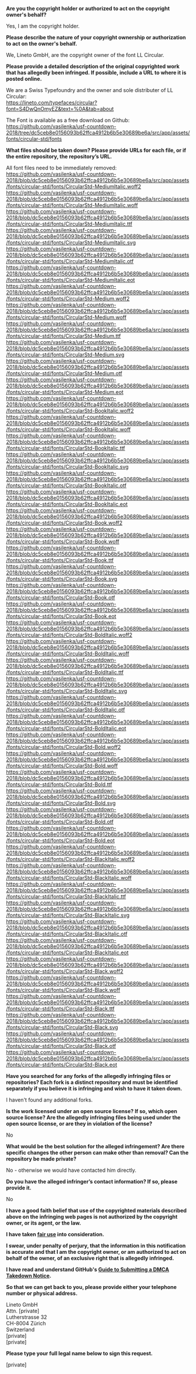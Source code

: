 **Are you the copyright holder or authorized to act on the copyright owner's behalf?**

Yes, I am the copyright holder.

**Please describe the nature of your copyright ownership or authorization to act on the owner's behalf.**

We, Lineto GmbH, are the copyright owner of the font LL Circular.

**Please provide a detailed description of the original copyrighted work that has allegedly been infringed. If possible, include a URL to where it is posted online.**

We are a Swiss Typefoundry and the owner and sole distributer of LL Circular:  
https://lineto.com/typefaces/circular?font=S4DwQnOmyEZ&text=%0A&tab=about

The Font is available as a free download on Github: https://github.com/vasilenka/usf-countdown-2018/tree/dc5ceb8e0156093b62ffca4912b6b5e30689be6a/src/app/assets/fonts/circular-std/fonts

**What files should be taken down? Please provide URLs for each file, or if the entire repository, the repository’s URL.**

All font files need to be immediately removed:  
https://github.com/vasilenka/usf-countdown-2018/blob/dc5ceb8e0156093b62ffca4912b6b5e30689be6a/src/app/assets/fonts/circular-std/fonts/CircularStd-MediumItalic.woff2  
https://github.com/vasilenka/usf-countdown-2018/blob/dc5ceb8e0156093b62ffca4912b6b5e30689be6a/src/app/assets/fonts/circular-std/fonts/CircularStd-MediumItalic.woff  
https://github.com/vasilenka/usf-countdown-2018/blob/dc5ceb8e0156093b62ffca4912b6b5e30689be6a/src/app/assets/fonts/circular-std/fonts/CircularStd-MediumItalic.ttf  
https://github.com/vasilenka/usf-countdown-2018/blob/dc5ceb8e0156093b62ffca4912b6b5e30689be6a/src/app/assets/fonts/circular-std/fonts/CircularStd-MediumItalic.svg  
https://github.com/vasilenka/usf-countdown-2018/blob/dc5ceb8e0156093b62ffca4912b6b5e30689be6a/src/app/assets/fonts/circular-std/fonts/CircularStd-MediumItalic.otf  
https://github.com/vasilenka/usf-countdown-2018/blob/dc5ceb8e0156093b62ffca4912b6b5e30689be6a/src/app/assets/fonts/circular-std/fonts/CircularStd-MediumItalic.eot  
https://github.com/vasilenka/usf-countdown-2018/blob/dc5ceb8e0156093b62ffca4912b6b5e30689be6a/src/app/assets/fonts/circular-std/fonts/CircularStd-Medium.woff2  
https://github.com/vasilenka/usf-countdown-2018/blob/dc5ceb8e0156093b62ffca4912b6b5e30689be6a/src/app/assets/fonts/circular-std/fonts/CircularStd-Medium.woff  
https://github.com/vasilenka/usf-countdown-2018/blob/dc5ceb8e0156093b62ffca4912b6b5e30689be6a/src/app/assets/fonts/circular-std/fonts/CircularStd-Medium.ttf  
https://github.com/vasilenka/usf-countdown-2018/blob/dc5ceb8e0156093b62ffca4912b6b5e30689be6a/src/app/assets/fonts/circular-std/fonts/CircularStd-Medium.svg  
https://github.com/vasilenka/usf-countdown-2018/blob/dc5ceb8e0156093b62ffca4912b6b5e30689be6a/src/app/assets/fonts/circular-std/fonts/CircularStd-Medium.otf  
https://github.com/vasilenka/usf-countdown-2018/blob/dc5ceb8e0156093b62ffca4912b6b5e30689be6a/src/app/assets/fonts/circular-std/fonts/CircularStd-Medium.eot  
https://github.com/vasilenka/usf-countdown-2018/blob/dc5ceb8e0156093b62ffca4912b6b5e30689be6a/src/app/assets/fonts/circular-std/fonts/CircularStd-BookItalic.woff2  
https://github.com/vasilenka/usf-countdown-2018/blob/dc5ceb8e0156093b62ffca4912b6b5e30689be6a/src/app/assets/fonts/circular-std/fonts/CircularStd-BookItalic.woff  
https://github.com/vasilenka/usf-countdown-2018/blob/dc5ceb8e0156093b62ffca4912b6b5e30689be6a/src/app/assets/fonts/circular-std/fonts/CircularStd-BookItalic.ttf  
https://github.com/vasilenka/usf-countdown-2018/blob/dc5ceb8e0156093b62ffca4912b6b5e30689be6a/src/app/assets/fonts/circular-std/fonts/CircularStd-BookItalic.svg  
https://github.com/vasilenka/usf-countdown-2018/blob/dc5ceb8e0156093b62ffca4912b6b5e30689be6a/src/app/assets/fonts/circular-std/fonts/CircularStd-BookItalic.otf  
https://github.com/vasilenka/usf-countdown-2018/blob/dc5ceb8e0156093b62ffca4912b6b5e30689be6a/src/app/assets/fonts/circular-std/fonts/CircularStd-BookItalic.eot  
https://github.com/vasilenka/usf-countdown-2018/blob/dc5ceb8e0156093b62ffca4912b6b5e30689be6a/src/app/assets/fonts/circular-std/fonts/CircularStd-Book.woff2  
https://github.com/vasilenka/usf-countdown-2018/blob/dc5ceb8e0156093b62ffca4912b6b5e30689be6a/src/app/assets/fonts/circular-std/fonts/CircularStd-Book.woff  
https://github.com/vasilenka/usf-countdown-2018/blob/dc5ceb8e0156093b62ffca4912b6b5e30689be6a/src/app/assets/fonts/circular-std/fonts/CircularStd-Book.ttf  
https://github.com/vasilenka/usf-countdown-2018/blob/dc5ceb8e0156093b62ffca4912b6b5e30689be6a/src/app/assets/fonts/circular-std/fonts/CircularStd-Book.svg  
https://github.com/vasilenka/usf-countdown-2018/blob/dc5ceb8e0156093b62ffca4912b6b5e30689be6a/src/app/assets/fonts/circular-std/fonts/CircularStd-Book.otf  
https://github.com/vasilenka/usf-countdown-2018/blob/dc5ceb8e0156093b62ffca4912b6b5e30689be6a/src/app/assets/fonts/circular-std/fonts/CircularStd-Book.eot  
https://github.com/vasilenka/usf-countdown-2018/blob/dc5ceb8e0156093b62ffca4912b6b5e30689be6a/src/app/assets/fonts/circular-std/fonts/CircularStd-BoldItalic.woff2  
https://github.com/vasilenka/usf-countdown-2018/blob/dc5ceb8e0156093b62ffca4912b6b5e30689be6a/src/app/assets/fonts/circular-std/fonts/CircularStd-BoldItalic.woff  
https://github.com/vasilenka/usf-countdown-2018/blob/dc5ceb8e0156093b62ffca4912b6b5e30689be6a/src/app/assets/fonts/circular-std/fonts/CircularStd-BoldItalic.ttf  
https://github.com/vasilenka/usf-countdown-2018/blob/dc5ceb8e0156093b62ffca4912b6b5e30689be6a/src/app/assets/fonts/circular-std/fonts/CircularStd-BoldItalic.svg  
https://github.com/vasilenka/usf-countdown-2018/blob/dc5ceb8e0156093b62ffca4912b6b5e30689be6a/src/app/assets/fonts/circular-std/fonts/CircularStd-BoldItalic.otf  
https://github.com/vasilenka/usf-countdown-2018/blob/dc5ceb8e0156093b62ffca4912b6b5e30689be6a/src/app/assets/fonts/circular-std/fonts/CircularStd-BoldItalic.eot  
https://github.com/vasilenka/usf-countdown-2018/blob/dc5ceb8e0156093b62ffca4912b6b5e30689be6a/src/app/assets/fonts/circular-std/fonts/CircularStd-Bold.woff2  
https://github.com/vasilenka/usf-countdown-2018/blob/dc5ceb8e0156093b62ffca4912b6b5e30689be6a/src/app/assets/fonts/circular-std/fonts/CircularStd-Bold.woff  
https://github.com/vasilenka/usf-countdown-2018/blob/dc5ceb8e0156093b62ffca4912b6b5e30689be6a/src/app/assets/fonts/circular-std/fonts/CircularStd-Bold.ttf  
https://github.com/vasilenka/usf-countdown-2018/blob/dc5ceb8e0156093b62ffca4912b6b5e30689be6a/src/app/assets/fonts/circular-std/fonts/CircularStd-Bold.svg  
https://github.com/vasilenka/usf-countdown-2018/blob/dc5ceb8e0156093b62ffca4912b6b5e30689be6a/src/app/assets/fonts/circular-std/fonts/CircularStd-Bold.otf  
https://github.com/vasilenka/usf-countdown-2018/blob/dc5ceb8e0156093b62ffca4912b6b5e30689be6a/src/app/assets/fonts/circular-std/fonts/CircularStd-Bold.eot  
https://github.com/vasilenka/usf-countdown-2018/blob/dc5ceb8e0156093b62ffca4912b6b5e30689be6a/src/app/assets/fonts/circular-std/fonts/CircularStd-BlackItalic.woff2  
https://github.com/vasilenka/usf-countdown-2018/blob/dc5ceb8e0156093b62ffca4912b6b5e30689be6a/src/app/assets/fonts/circular-std/fonts/CircularStd-BlackItalic.woff  
https://github.com/vasilenka/usf-countdown-2018/blob/dc5ceb8e0156093b62ffca4912b6b5e30689be6a/src/app/assets/fonts/circular-std/fonts/CircularStd-BlackItalic.ttf  
https://github.com/vasilenka/usf-countdown-2018/blob/dc5ceb8e0156093b62ffca4912b6b5e30689be6a/src/app/assets/fonts/circular-std/fonts/CircularStd-BlackItalic.svg  
https://github.com/vasilenka/usf-countdown-2018/blob/dc5ceb8e0156093b62ffca4912b6b5e30689be6a/src/app/assets/fonts/circular-std/fonts/CircularStd-BlackItalic.otf  
https://github.com/vasilenka/usf-countdown-2018/blob/dc5ceb8e0156093b62ffca4912b6b5e30689be6a/src/app/assets/fonts/circular-std/fonts/CircularStd-BlackItalic.eot  
https://github.com/vasilenka/usf-countdown-2018/blob/dc5ceb8e0156093b62ffca4912b6b5e30689be6a/src/app/assets/fonts/circular-std/fonts/CircularStd-Black.woff2  
https://github.com/vasilenka/usf-countdown-2018/blob/dc5ceb8e0156093b62ffca4912b6b5e30689be6a/src/app/assets/fonts/circular-std/fonts/CircularStd-Black.woff  
https://github.com/vasilenka/usf-countdown-2018/blob/dc5ceb8e0156093b62ffca4912b6b5e30689be6a/src/app/assets/fonts/circular-std/fonts/CircularStd-Black.ttf  
https://github.com/vasilenka/usf-countdown-2018/blob/dc5ceb8e0156093b62ffca4912b6b5e30689be6a/src/app/assets/fonts/circular-std/fonts/CircularStd-Black.svg  
https://github.com/vasilenka/usf-countdown-2018/blob/dc5ceb8e0156093b62ffca4912b6b5e30689be6a/src/app/assets/fonts/circular-std/fonts/CircularStd-Black.otf  
https://github.com/vasilenka/usf-countdown-2018/blob/dc5ceb8e0156093b62ffca4912b6b5e30689be6a/src/app/assets/fonts/circular-std/fonts/CircularStd-Black.eot

**Have you searched for any forks of the allegedly infringing files or repositories? Each fork is a distinct repository and must be identified separately if you believe it is infringing and wish to have it taken down.**

I haven't found any additional forks.

**Is the work licensed under an open source license? If so, which open source license? Are the allegedly infringing files being used under the open source license, or are they in violation of the license?**

No

**What would be the best solution for the alleged infringement? Are there specific changes the other person can make other than removal? Can the repository be made private?**

No - otherwise we would have contacted him directly.

**Do you have the alleged infringer’s contact information? If so, please provide it.**

No

**I have a good faith belief that use of the copyrighted materials described above on the infringing web pages is not authorized by the copyright owner, or its agent, or the law.**

**I have taken <a href="https://www.lumendatabase.org/topics/22">fair use</a> into consideration.**

**I swear, under penalty of perjury, that the information in this notification is accurate and that I am the copyright owner, or am authorized to act on behalf of the owner, of an exclusive right that is allegedly infringed.**

**I have read and understand GitHub's <a href="https://help.github.com/articles/guide-to-submitting-a-dmca-takedown-notice/">Guide to Submitting a DMCA Takedown Notice</a>.**

**So that we can get back to you, please provide either your telephone number or physical address.**

Lineto GmbH  
Attn. [private]  
Lutherstrasse 32  
CH-8004 Zürich  
Switzerland  
[private]    
[private]

**Please type your full legal name below to sign this request.**

[private]
